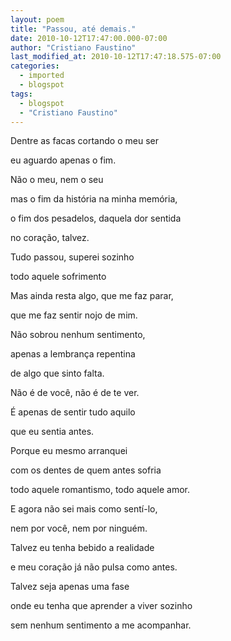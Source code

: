 ```yaml
---
layout: poem
title: "Passou, até demais."
date: 2010-10-12T17:47:00.000-07:00
author: "Cristiano Faustino"
last_modified_at: 2010-10-12T17:47:18.575-07:00
categories:
  - imported
  - blogspot
tags:
  - blogspot
  - "Cristiano Faustino"
---
```


Dentre as facas cortando o meu ser 

eu aguardo apenas o fim.

Não o meu, nem o seu

mas o fim da história na minha memória,

o fim dos pesadelos, daquela dor sentida

no coração, talvez.

Tudo passou, superei sozinho

todo aquele sofrimento

Mas ainda resta algo, que me faz parar,

que me faz sentir nojo de mim.

Não sobrou nenhum sentimento,

apenas a lembrança repentina 

de algo que sinto falta.

Não é de você, não é de te ver.

É apenas de sentir tudo aquilo

que eu sentia antes.

Porque eu mesmo arranquei

com os dentes de quem antes sofria

todo aquele romantismo, todo aquele amor.

E agora não sei mais como sentí-lo,

nem por você, nem por ninguém.

Talvez eu tenha bebido a realidade

e meu coração já não pulsa como antes.

Talvez seja apenas uma fase

onde eu tenha que aprender a viver sozinho

sem nenhum sentimento a me acompanhar.